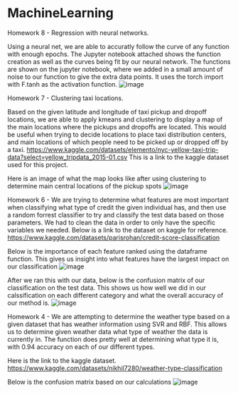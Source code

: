 # MachineLearning

Homework 8 - Regression with neural networks.  

  Using a neural net, we are able to accuratly follow the curve of any function with enough epochs. The Jupyter notebook attached shows the function creation as well as the curves being fit by our neural network. The functions are shown on the jupyter notebook, where we added in a small amount of noise to our function to give the extra data points. It uses the torch import with F.tanh as the activation function. 
![image](https://github.com/user-attachments/assets/b7ef3669-24b0-4a96-997f-3b2a7bf4c6a5)

  
Homework 7 - Clustering taxi locations.   

  Based on the given latitude and longitude of taxi pickup and dropoff locations, we are able to apply kmeans and clustering to display a map of the main locations where the pickups and dropoffs are located. This would be useful when trying to decide locations to place taxi distribution centers, and main locations of which people need to be picked up or dropped off by a taxi. 
  https://www.kaggle.com/datasets/elemento/nyc-yellow-taxi-trip-data?select=yellow_tripdata_2015-01.csv
  This is a link to the kaggle dataset used for this project.  

  Here is an image of what the map looks like after using clustering to determine main central locations of the pickup spots
  ![image](https://github.com/user-attachments/assets/f54dcc43-9b8f-4e51-9b6c-31c368d5d5c3)

  
Homework 6 - 
We are trying to determine what features are most important when classifying what type of credit the given individual has, and then use a random forrest classifier to try and classify the test data based on those parameters. We had to clean the data in order to only have the specific variables we needed. 
Below is a link to the dataset on kaggle for reference. 
https://www.kaggle.com/datasets/parisrohan/credit-score-classification

Below is the importance of each feature ranked using the dataframe function. This gives us insight into what features have the largest impact on our classification
![image](https://github.com/user-attachments/assets/919c1817-ebab-44d3-9d7d-480dbcde625a)

After we ran this with our data, below is the confusion matrix of our classification on the test data. This shows us how well we did in our calssification on each different category and what the overall accuracy of our method is. 
![image](https://github.com/user-attachments/assets/f8072dd5-7c47-4af7-8737-1c7951c8b7f9)

Homework 4 - 
We are attempting to determine the weather type based on a given dataset that has weather information using SVR and RBF. This allows us to determine given weather data what type of weather the data is currently in. The function does pretty well at determining what type it is, with 0.94 accuracy on each of our different types. 

Here is the link to the kaggle dataset. 
https://www.kaggle.com/datasets/nikhil7280/weather-type-classification

Below is the confusion matrix based on our calculations 
![image](https://github.com/user-attachments/assets/3957d2fc-8dd4-430a-9c0b-1ed56d7c0af5)

